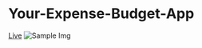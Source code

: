 # Your-Expense-Budget-App
[Live](https://kabi4.github.io/Your-Expense-Budget-App/)
![Sample Img](https://github.com/Kabi4/Your-Expense-Budget-App/blob/master/Sample.png?raw=true "Budgety")
